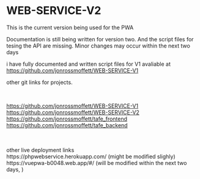 # WEB-SERVICE-V2
This is the current version being used for the PWA

Documentation is still being written for version two. And the script files for tesing the API are missing. Minor changes may occur within the next two days

i have fully documented and written script files for V1 avaliable at
https://github.com/jonrossmoffett/WEB-SERVICE-V1



other git links for projects.

<br>

https://github.com/jonrossmoffett/WEB-SERVICE-V1 
<br>
https://github.com/jonrossmoffett/WEB-SERVICE-V2
<br>
https://github.com/jonrossmoffett/tafe_frontend
<br>
https://github.com/jonrossmoffett/tafe_backend
<br>

<br>
<br>
other live deployment links
<br>
https://phpwebservice.herokuapp.com/ (might be modified slighly)
<br>
https://vuepwa-b0048.web.app/#/ (will be modified within the next two days, )